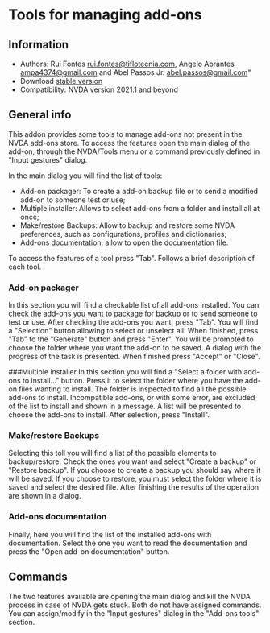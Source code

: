 ﻿# Tools for managing add-ons


## Information
* Authors: Rui Fontes <rui.fontes@tiflotecnia.com>, Angelo Abrantes <ampa4374@gmail.com> and Abel Passos Jr. <abel.passos@gmail.com>"
* Download [stable version][1]
* Compatibility: NVDA version 2021.1 and beyond


## General info
This addon provides some tools to manage add-ons not present in the NVDA add-ons store.
To access the features open the main dialog of the add-on, through the NVDA/Tools menu or a command previously defined in "Input gestures" dialog.

In the main dialog you will find the list of tools:
* Add-on packager: To create a add-on backup file or to send a modified add-on to someone test or use;
* Multiple installer: Allows to select add-ons from a folder and install all at once;
* Make/restore Backups: Allow to backup and restore some NVDA preferences, such as configurations, profiles and dictionaries;
* Add-ons documentation: allow to open the documentation file.

To access the features of a tool press "Tab".
Follows a brief description of each tool.


### Add-on packager
In this section you will find a checkable list of all add-ons installed.
You can check the add-ons you want to package for backup or to send someone to test or use.
After checking the add-ons you want, press "Tab". You will find a "Selection" button allowing to select or unselect all.
When finished, press "Tab" to the "Generate" button and press "Enter".
You will be prompted to choose the folder where you want the add-on to be saved.
A dialog with the progress of the task is presented. When finished press "Accept" or "Close".


###Multiple installer
In this section you will find a "Select a folder with add-ons to install..." button.
Press it to select the folder where you have the add-on files wanting to install.
The folder is inspected to find all the possible add-ons to install. Incompatible add-ons, or with some error, are excluded of the list to install and shown in a message.
A list will be presented to choose the add-ons to install. After selection, press "Install".


### Make/restore Backups
Selecting this toll you will find a list of the possible elements to backup/restore.
Check the ones you want and select "Create a backup" or "Restore backup".
If you choose to create a backup you should say where it will be saved.
If you choose to restore, you must select the folder where it is saved and select the desired file.
After finishing the results of the operation are shown in a dialog.


### Add-ons documentation
Finally, here you will find the list of the installed add-ons with documentation.
Select the one you want to read the documentation and press the "Open add-on documentation" button.


## Commands
The two features available are opening the main dialog and kill the NVDA process in case of NVDA gets stuck.
Both do not have assigned commands.
You can assign/modify in the "Input gestures" dialog in the "Add-ons tools" section.

[1]: https://github.com/ruifontes/addonsTools/releases/download/2024.03.24/addonsTools-2024.03.24.nvda-addon

